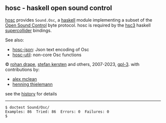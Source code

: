 hosc - haskell open sound control
---------------------------------

[hosc][hosc] provides `Sound.Osc`, a [haskell][hs]
module implementing a subset of the [Open Sound Control][osc] byte protocol.
hosc is required by the [hsc3][hsc3] haskell [supercollider][sc3] bindings.

See also:

- [hosc-json](http://rohandrape.net/?t=hosc-json): Json text encoding of Osc
- [hosc-util](http://rohandrape.net/?t=hosc-util): non-core Osc functions

© [rohan drape][rd], [stefan kersten][sk] and others, 2007-2023,
[gpl-3][gpl-3]. with contributions by:

- [alex mclean][am]
- [henning thielemann][ht]

see the [history](http://rohandrape.net/?t=hosc&q=history) for details

[hosc]: http://rohandrape.net/?t=hosc
[hs]: http://haskell.org/
[osc]: https://opensoundcontrol.stanford.edu/
[hsc3]: http://rohandrape.net/?t=hsc3
[sc3]: http://audiosynth.com/
[rd]:  http://rohandrape.net/
[sk]: http://space.k-hornz.de/
[am]: http://yaxu.org/
[ht]: http://www.henning-thielemann.de/Research.html
[gpl]: http://gnu.org/copyleft/
[gpl-3]: http://gnu.org/licenses/gpl-3.0.html

* * *

```
$ doctest Sound/Osc/
Examples: 86  Tried: 86  Errors: 0  Failures: 0
$
```
